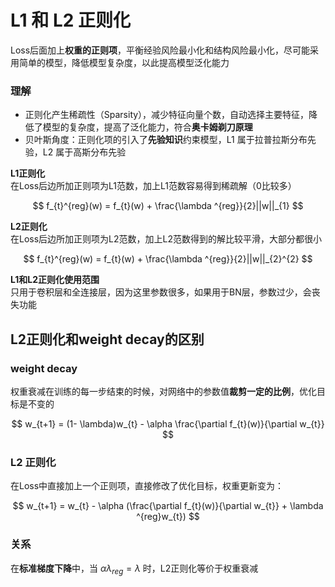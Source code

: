 # L1 和 L2 正则化

Loss后面加上**权重的正则项**，平衡经验风险最小化和结构风险最小化，尽可能采用简单的模型，降低模型复杂度，以此提高模型泛化能力

### 理解

- 正则化产生稀疏性（Sparsity），减少特征向量个数，自动选择主要特征，降低了模型的复杂度，提高了泛化能力，符合**奥卡姆剃刀原理**
- 贝叶斯角度：正则化项的引入了**先验知识**约束模型，L1 属于拉普拉斯分布先验，L2 属于高斯分布先验

**L1正则化**  
在Loss后边所加正则项为L1范数，加上L1范数容易得到稀疏解（0比较多）

$$
f_{t}^{reg}(w) = f_{t}(w) + \frac{\lambda ^{reg}}{2}||w||_{1}
$$

**L2正则化**  
在Loss后边所加正则项为L2范数，加上L2范数得到的解比较平滑，大部分都很小

$$
f_{t}^{reg}(w) = f_{t}(w) + \frac{\lambda ^{reg}}{2}||w||_{2}^{2}
$$

**L1和L2正则化使用范围**  
只用于卷积层和全连接层，因为这里参数很多，如果用于BN层，参数过少，会丧失功能

## L2正则化和weight decay的区别

### weight decay

权重衰减在训练的每一步结束的时候，对网络中的参数值**裁剪一定的比例**，优化目标是不变的

$$
w_{t+1} = (1- \lambda)w_{t} - \alpha \frac{\partial f_{t}(w)}{\partial w_{t}}
$$

### L2 正则化

在Loss中直接加上一个正则项，直接修改了优化目标，权重更新变为：

$$
w_{t+1} = w_{t} - \alpha (\frac{\partial f_{t}(w)}{\partial w_{t}} + \lambda ^{reg}w_{t})
$$

### 关系

在**标准梯度下降**中，当 $\alpha \lambda_{reg} = \lambda$ 时，L2正则化等价于权重衰减
